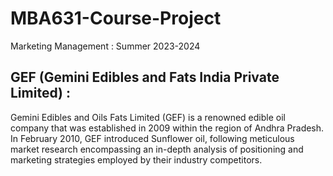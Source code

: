 # MBA631-Course-Project
Marketing Management : Summer 2023-2024

## GEF (Gemini Edibles and Fats India Private Limited) : 

Gemini Edibles and Oils Fats Limited (GEF) is a renowned edible oil company that was established in 2009 within
the region of Andhra Pradesh. In February 2010, GEF introduced Sunflower oil,
following meticulous market research encompassing an in-depth analysis of positioning
and marketing strategies employed by their industry competitors.
